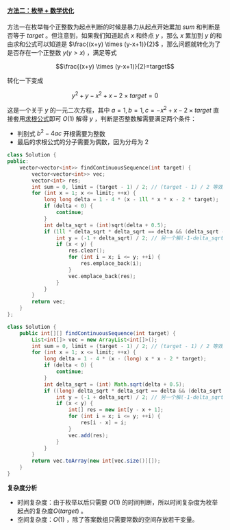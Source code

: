 ﻿#### [方法二：枚举 + 数学优化](https://leetcode.cn/problems/he-wei-sde-lian-xu-zheng-shu-xu-lie-lcof/solutions/128296/mian-shi-ti-57-ii-he-wei-sde-lian-xu-zheng-shu-x-2/)

方法一在枚举每个正整数为起点判断的时候是暴力从起点开始累加 $sum$ 和判断是否等于 $target$ 。但注意到，如果我们知道起点 $x$ 和终点 $y$ ，那么 $x$ 累加到 $y$ 的和由求和公式可以知道是 $\frac{(x+y) \times (y-x+1)}{2}$ ，那么问题就转化为了是否存在一个正整数 $y(y>x)$ ，满足等式

$$\frac{(x+y) \times (y-x+1)}{2}=target$$

转化一下变成

$$y^2+y-x^2+x-2 \times target=0$$

这是一个关于 $y$ 的一元二次方程，其中 $a=1,b=1,c=-x^2+x-2 \times target$ 直接套用[求根公式](https://leetcode.cn/link/?target=https%3A%2F%2Fbaike.baidu.com%2Fitem%2F%E4%B8%80%E5%85%83%E4%BA%8C%E6%AC%A1%E6%96%B9%E7%A8%8B%2F7231190%3Ffr%3Daladdin%234)即可 $O(1)$ 解得 $y$ ，判断是否整数解需要满足两个条件：

-   判别式 $b^2-4ac$ 开根需要为整数
-   最后的求根公式的分子需要为偶数，因为分母为 $2$

```cpp
class Solution {
public:
    vector<vector<int>> findContinuousSequence(int target) {
        vector<vector<int>> vec;
        vector<int> res;
        int sum = 0, limit = (target - 1) / 2; // (target - 1) / 2 等效于 target / 2 下取整
        for (int x = 1; x <= limit; ++x) {
            long long delta = 1 - 4 * (x - 1ll * x * x - 2 * target);
            if (delta < 0) {
                continue;
            }
            int delta_sqrt = (int)sqrt(delta + 0.5);
            if (1ll * delta_sqrt * delta_sqrt == delta && (delta_sqrt - 1) % 2 == 0) {
                int y = (-1 + delta_sqrt) / 2; // 另一个解(-1-delta_sqrt)/2必然小于0，不用考虑
                if (x < y) {
                    res.clear();
                    for (int i = x; i <= y; ++i) {
                        res.emplace_back(i);
                    }
                    vec.emplace_back(res);
                }
            }
        }
        return vec;
    }
};
```

```java
class Solution {
    public int[][] findContinuousSequence(int target) {
        List<int[]> vec = new ArrayList<int[]>();
        int sum = 0, limit = (target - 1) / 2; // (target - 1) / 2 等效于 target / 2 下取整
        for (int x = 1; x <= limit; ++x) {
            long delta = 1 - 4 * (x - (long) x * x - 2 * target);
            if (delta < 0) {
                continue;
            }
            int delta_sqrt = (int) Math.sqrt(delta + 0.5);
            if ((long) delta_sqrt * delta_sqrt == delta && (delta_sqrt - 1) % 2 == 0) {
                int y = (-1 + delta_sqrt) / 2; // 另一个解(-1-delta_sqrt)/2必然小于0，不用考虑
                if (x < y) {
                    int[] res = new int[y - x + 1];
                    for (int i = x; i <= y; ++i) {
                        res[i - x] = i;
                    }
                    vec.add(res);
                }
            }
        }
        return vec.toArray(new int[vec.size()][]);
    }
}
```

**复杂度分析**

-   时间复杂度：由于枚举以后只需要 $O(1)$ 的时间判断，所以时间复杂度为枚举起点的复杂度$O(target)$ 。
-   空间复杂度：$O(1)$ ，除了答案数组只需要常数的空间存放若干变量。

